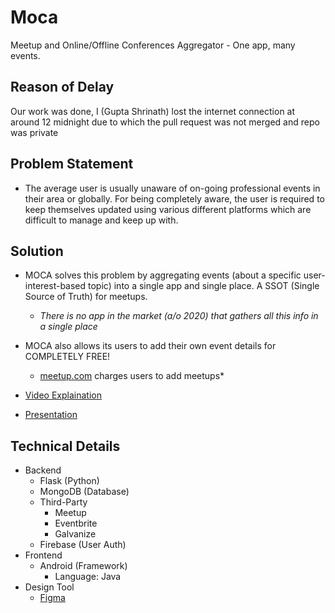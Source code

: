 # Moca
Meetup and Online/Offline Conferences Aggregator - One app, many events.

## Reason of Delay
Our work was done, I (Gupta Shrinath) lost the internet connection at around 12 midnight due to which the pull request was not merged and repo was private 
## Problem Statement
- The average user is usually unaware of on-going professional events in their area or globally. For being completely aware, the user is required to keep themselves updated using various different platforms which are difficult to manage and keep up with.

## Solution
- MOCA solves this problem by aggregating events (about a specific user-interest-based topic) into a single app and single place. A SSOT (Single Source of Truth) for meetups.
    - *There is no app in the market (a/o 2020) that gathers all this info in a single place*
- MOCA also allows its users to add their own event details for COMPLETELY FREE!
    - [meetup.com](http://meetup.com) charges users to add meetups*

- [Video Explaination](https://www.youtube.com/watch?v=12SXe2hJY6g&feature=youtu.be)

- [Presentation](https://docs.google.com/presentation/d/1L0GScW2bnRM326qnDd95wO6NSB3O6cWJtCRXSClF_t4/edit?ts=5fe98947)

## Technical Details
- Backend
    - Flask (Python)
    - MongoDB (Database)
    - Third-Party 
        - Meetup
        - Eventbrite
        - Galvanize
    - Firebase (User Auth)
- Frontend
    - Android (Framework)
        - Language: Java
- Design Tool
    - [Figma](https://www.figma.com/file/b8Rk7fIZgF68cJZPMk5Uvd/HackNagpur-MOCA?node-id=0%3A1)
